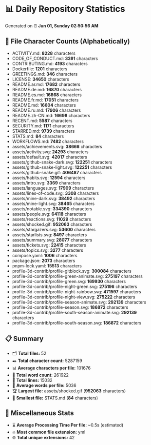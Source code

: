 # 📊 Daily Repository Statistics
Generated on ⏰ **Jun 01, Sunday 02:50:56 AM**

## 📂 File Character Counts (Alphabetically)
- ACTIVITY.md: **8228** characters
- CODE_OF_CONDUCT.md: **3391** characters
- CONTRIBUTING.md: **4193** characters
- Dockerfile: **1201** characters
- GREETINGS.md: **346** characters
- LICENSE: **34650** characters
- README.ar.md: **17682** characters
- README.de.md: **16870** characters
- README.es.md: **16868** characters
- README.fr.md: **17051** characters
- README.md: **16604** characters
- README.ru.md: **17906** characters
- README.zh-CN.md: **16698** characters
- RECENT.md: **5587** characters
- SECURITY.md: **1171** characters
- STARRED.md: **9739** characters
- STATS.md: **84** characters
- WORKFLOWS.md: **7482** characters
- assets/achievements.svg: **38666** characters
- assets/activity.svg: **24293** characters
- assets/default.svg: **42017** characters
- assets/github-snake-dark.svg: **122251** characters
- assets/github-snake-light.svg: **122251** characters
- assets/github-snake.gif: **406487** characters
- assets/habits.svg: **12594** characters
- assets/intro.svg: **3369** characters
- assets/languages.svg: **17909** characters
- assets/lines-of-code.svg: **3308** characters
- assets/mine-dark.svg: **38492** characters
- assets/mine-light.svg: **38465** characters
- assets/notable.svg: **334390** characters
- assets/people.svg: **64118** characters
- assets/reactions.svg: **11029** characters
- assets/shocked.gif: **952063** characters
- assets/stargazers.svg: **53600** characters
- assets/starlists.svg: **8497** characters
- assets/summary.svg: **28077** characters
- assets/tickets.svg: **22415** characters
- assets/topics.svg: **3277** characters
- compose.yaml: **1006** characters
- package.json: **2073** characters
- pnpm-lock.yaml: **15513** characters
- profile-3d-contrib/profile-gitblock.svg: **300084** characters
- profile-3d-contrib/profile-green-animate.svg: **275197** characters
- profile-3d-contrib/profile-green.svg: **169930** characters
- profile-3d-contrib/profile-night-green.svg: **275196** characters
- profile-3d-contrib/profile-night-rainbow.svg: **471597** characters
- profile-3d-contrib/profile-night-view.svg: **275222** characters
- profile-3d-contrib/profile-season-animate.svg: **292139** characters
- profile-3d-contrib/profile-season.svg: **186872** characters
- profile-3d-contrib/profile-south-season-animate.svg: **292139** characters
- profile-3d-contrib/profile-south-season.svg: **186872** characters

## 📋 Summary
- 🗂️ **Total files:** 52
- ✒️ **Total character count:** 5287159
- 📊 **Average characters per file:** 101676
- 📝 **Total word count:** 261922
- 🧾 **Total lines:** 15032
- 📐 **Average words per file:** 5036
- 🏆 **Largest file:** assets/shocked.gif (**952063** characters)
- 🥉 **Smallest file:** STATS.md (**84** characters)

## 🌟 Miscellaneous Stats
- ⌛ **Average Processing Time Per file:** ~0.5s (estimated)
- 🔥 **Most common file extension:** yml
- 🌐 **Total unique extensions:** 42
